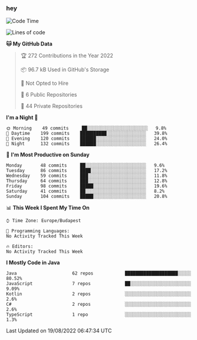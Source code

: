 ### hey

<!--START_SECTION:waka-->
![Code Time](http://img.shields.io/badge/Code%20Time-801%20hrs%2035%20mins-blue)

![Lines of code](https://img.shields.io/badge/From%20Hello%20World%20I%27ve%20Written-509%20Thousand%20lines%20of%20code-blue)

**🐱 My GitHub Data** 

> 🏆 272 Contributions in the Year 2022
 > 
> 📦 96.7 kB Used in GitHub's Storage 
 > 
> 🚫 Not Opted to Hire
 > 
> 📜 6 Public Repositories 
 > 
> 🔑 44 Private Repositories  
 > 
**I'm a Night 🦉** 

```text
🌞 Morning    49 commits     ██░░░░░░░░░░░░░░░░░░░░░░░   9.8% 
🌆 Daytime    199 commits    ██████████░░░░░░░░░░░░░░░   39.8% 
🌃 Evening    120 commits    ██████░░░░░░░░░░░░░░░░░░░   24.0% 
🌙 Night      132 commits    ██████░░░░░░░░░░░░░░░░░░░   26.4%

```
📅 **I'm Most Productive on Sunday** 

```text
Monday       48 commits     ██░░░░░░░░░░░░░░░░░░░░░░░   9.6% 
Tuesday      86 commits     ████░░░░░░░░░░░░░░░░░░░░░   17.2% 
Wednesday    59 commits     ███░░░░░░░░░░░░░░░░░░░░░░   11.8% 
Thursday     64 commits     ███░░░░░░░░░░░░░░░░░░░░░░   12.8% 
Friday       98 commits     █████░░░░░░░░░░░░░░░░░░░░   19.6% 
Saturday     41 commits     ██░░░░░░░░░░░░░░░░░░░░░░░   8.2% 
Sunday       104 commits    █████░░░░░░░░░░░░░░░░░░░░   20.8%

```


📊 **This Week I Spent My Time On** 

```text
⌚︎ Time Zone: Europe/Budapest

💬 Programming Languages: 
No Activity Tracked This Week

🔥 Editors: 
No Activity Tracked This Week

```

**I Mostly Code in Java** 

```text
Java                     62 repos            ████████████████████░░░░░   80.52% 
JavaScript               7 repos             ██░░░░░░░░░░░░░░░░░░░░░░░   9.09% 
Kotlin                   2 repos             ░░░░░░░░░░░░░░░░░░░░░░░░░   2.6% 
C#                       2 repos             ░░░░░░░░░░░░░░░░░░░░░░░░░   2.6% 
TypeScript               1 repo              ░░░░░░░░░░░░░░░░░░░░░░░░░   1.3%

```



 Last Updated on 19/08/2022 06:47:34 UTC
<!--END_SECTION:waka-->

